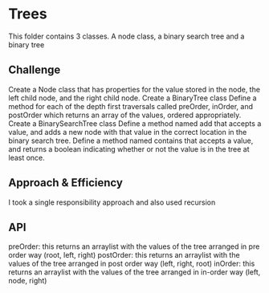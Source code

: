 # Trees
<!-- Short summary or background information -->
This folder contains 3 classes. A node class, a binary search tree and a binary tree

## Challenge
<!-- Description of the challenge -->
Create a Node class that has properties for the value stored in the node, the left child node, and the right child node.
Create a BinaryTree class
Define a method for each of the depth first traversals called preOrder, inOrder, and postOrder which returns an array of the values, ordered appropriately.
Create a BinarySearchTree class
Define a method named add that accepts a value, and adds a new node with that value in the correct location in the binary search tree.
Define a method named contains that accepts a value, and returns a boolean indicating whether or not the value is in the tree at least once.

## Approach & Efficiency
<!-- What approach did you take? Why? What is the Big O space/time for this approach? -->
I took a single responsibility approach and also used recursion

## API
<!-- Description of each method publicly available in each of your trees -->
preOrder: this returns an arraylist with the values of the tree arranged in pre order way (root, left, right)
postOrder: this returns an arraylist with the values of the tree arranged in post order way (left, right, root)
inOrder: this returns an arraylist with the values of the tree arranged in in-order way (left, node, right)
